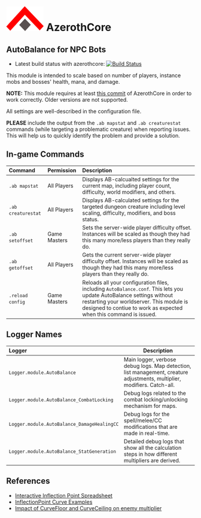 # ![logo](https://raw.githubusercontent.com/azerothcore/azerothcore.github.io/master/images/logo-github.png) AzerothCore

## AutoBalance for NPC Bots

- Latest build status with azerothcore: [![Build Status](https://github.com/azerothcore/mod-autobalance/workflows/core-build/badge.svg?branch=master&event=push)](https://github.com/azerothcore/mod-autobalance)

This module is intended to scale based on number of players, instance mobs and bosses' health, mana, and damage.

**NOTE:** This module requires at least [this commit](https://github.com/azerothcore/azerothcore-wotlk/commit/f127e583aae3cfa51a77d056c1892a7de07ffb52) of AzerothCore in order to work correctly. Older versions are not supported.

All settings are well-described in the configuration file.

**PLEASE** include the output from the `.ab mapstat` and `.ab creaturestat` commands (while targeting a problematic creature) when reporting issues. This will help us to quickly identify the problem and provide a solution.

## In-game Commands
| Command | Permission | Description |
| :------ | :--------- | :---------- |
| `.ab mapstat` | All Players | Displays AB-calcualted settings for the current map, including player count, difficulty, world modifiers, and others. |
| `.ab creaturestat` | All Players | Displays AB-calculated settings for the targeted dungeon creature including level scaling, difficulty, modifiers, and boss status. |
| `.ab setoffset` | Game Masters | Sets the server-wide player difficulty offset. Instances will be scaled as though they had this many more/less players than they really do. |
| `.ab getoffset` | All Players | Gets the current server-wide player difficulty offset. Instances will be scaled as though they had this many more/less players than they really do. |
| `.reload config` | Game Masters | Reloads all your configuration files, including `AutoBalance.conf`. This lets you update AutoBalance settings without restarting your worldserver. This module is designed to contiue to work as expected when this command is issued. |

## Logger Names
| Logger | Description |
| :----- | ----------- |
| `Logger.module.AutoBalance` | Main logger, verbose debug logs. Map detection, list management, creature adjustments, multiplier, modifiers. Catch-all. |
| `Logger.module.AutoBalance_CombatLocking` | Debug logs related to the combat locking/unlocking mechanism for maps. |
| `Logger.module.AutoBalance_DamageHealingCC` | Debug logs for the spell/melee/CC modifications that are made in real-time. |
| `Logger.module.AutoBalance_StatGeneration` | Detailed debug logs that show all the calculation steps in how different multipliers are derived. |

## References
- [Interactive Inflection Point Spreadsheet](https://docs.google.com/spreadsheets/d/100cmKIJIjCZ-ncWd0K9ykO8KUgwFTcwg4h2nfE_UeCc/copy)
- [InflectionPoint Curve Examples](https://i.imgur.com/x42UnUR.png)
- [Impact of CurveFloor and CurveCeiling on enemy multiplier](https://i.imgur.com/I8S4cwJ.png)

